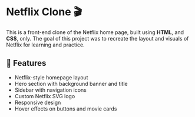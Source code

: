 # Netflix Clone 🎬
This is a front-end clone of the Netflix home page, built using **HTML**, and **CSS**, only. The goal of this project was to recreate the layout and visuals of Netflix for learning and practice.

## 📸 Features

- Netflix-style homepage layout
- Hero section with background banner and title
- Sidebar with navigation icons
- Custom Netflix SVG logo
- Responsive design
- Hover effects on buttons and movie cards

